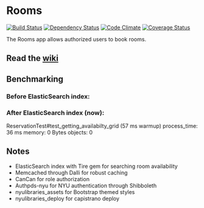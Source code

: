 # Rooms

[![Build Status](https://travis-ci.org/NYULibraries/rooms.png?branch=development)](https://travis-ci.org/NYULibraries/rooms)
[![Dependency Status](https://gemnasium.com/NYULibraries/rooms.png)](https://gemnasium.com/NYULibraries/rooms)
[![Code Climate](https://codeclimate.com/github/NYULibraries/rooms.png)](https://codeclimate.com/github/NYULibraries/rooms)
[![Coverage Status](https://coveralls.io/repos/NYULibraries/rooms/badge.png?branch=development)](https://coveralls.io/r/NYULibraries/rooms)

The Rooms app allows authorized users to book rooms.

## Read the [wiki](https://github.com/NYULibraries/rooms/wiki)

## Benchmarking

### Before ElasticSearch index:

### After ElasticSearch index (now):

ReservationTest#test_getting_availabilty_grid (57 ms warmup)
        process_time: 36 ms
              memory: 0 Bytes
             objects: 0

## Notes

- ElasticSearch index with Tire gem for searching room availability 
- Memcached through Dalli for robust caching
- CanCan for role authorization
- Authpds-nyu for NYU authentication through Shibboleth
- nyulibraries_assets for Bootstrap themed styles
- nyulibraries_deploy for capistrano deploy